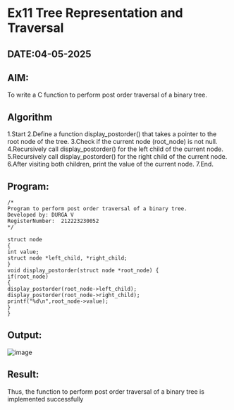 # Ex11 Tree Representation and Traversal
## DATE:04-05-2025
## AIM:
To write a C function to perform post order traversal of a binary tree.

## Algorithm
1.Start
2.Define a function display_postorder() that takes a pointer to the root node of the tree.
3.Check if the current node (root_node) is not null.
4.Recursively call display_postorder() for the left child of the current node.
5.Recursively call display_postorder() for the right child of the current node.
6.After visiting both children, print the value of the current node.
7.End.    

## Program:
```
/*
Program to perform post order traversal of a binary tree.
Developed by: DURGA V
RegisterNumber:  212223230052
*/

struct node 
{ 
int value; 
struct node *left_child, *right_child; 
} 
void display_postorder(struct node *root_node) { 
if(root_node) 
{ 
display_postorder(root_node->left_child); 
display_postorder(root_node->right_child); 
printf("%d\n",root_node->value); 
} 
} 
```

## Output:

![image](https://github.com/user-attachments/assets/fcfba523-5e35-40d9-b6da-b332fc8b4ec0)


## Result:
Thus, the function to perform post order traversal of a binary tree is implemented successfully
